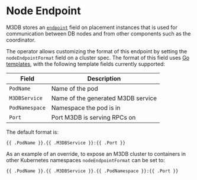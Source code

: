 # Node Endpoint

M3DB stores an [`endpoint`][proto] field on placement instances that is used for communication between DB nodes and from
other components such as the coordinator.

The operator allows customizing the format of this endpoint by setting the `nodeEndpointFormat` field on a cluster spec.
The format of this field uses [Go templates], with the following template fields currently supported:

| Field           | Description |
| -----           | ----------- |
| `PodName`       | Name of the pod |
| `M3DBService`   | Name of the generated M3DB service |
| `PodNamespace`  | Namespace the pod is in |
| `Port`          | Port M3DB is serving RPCs on |

The default format is:
```
{{ .PodName }}.{{ .M3DBService }}:{{ .Port }}
```

As an example of an override, to expose an M3DB cluster to containers in other Kubernetes namespaces `nodeEndpointFormat` can be set to:
```
{{ .PodName }}.{{ .M3DBService }}.{{ .PodNamespace }}:{{ .Port }}
```

[proto]: https://github.com/m3db/m3/blob/9b1dc3051a17620c0a983d60057a9a8c115af9d4/src/cluster/generated/proto/placementpb/placement.proto#L47
[Go templates]: https://golang.org/pkg/text/template/

